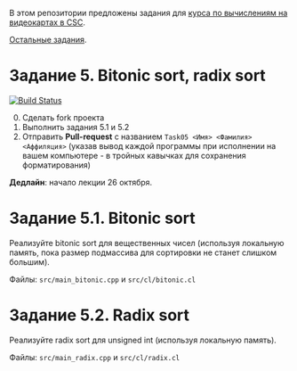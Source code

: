 В этом репозитории предложены задания для [курса по вычислениям на видеокартах в CSC](https://compscicenter.ru/courses/video_cards_computation/2020-autumn/).

[Остальные задания](https://github.com/GPGPUCourse/GPGPUTasks2020/).

# Задание 5. Bitonic sort, radix sort

[![Build Status](https://travis-ci.com/GPGPUCourse/GPGPUTasks2020.svg?branch=task05)](https://travis-ci.com/GPGPUCourse/GPGPUTasks2020)

0. Сделать fork проекта
1. Выполнить задания 5.1 и 5.2
2. Отправить **Pull-request** с названием ```Task05 <Имя> <Фамилия> <Аффиляция>``` (указав вывод каждой программы при исполнении на вашем компьютере - в тройных кавычках для сохранения форматирования)

**Дедлайн**: начало лекции 26 октября.

Задание 5.1. Bitonic sort
=========

Реализуйте bitonic sort для вещественных чисел (используя локальную память, пока размер подмассива для сортировки не станет слишком большим).

Файлы: ```src/main_bitonic.cpp``` и ```src/cl/bitonic.cl```

Задание 5.2. Radix sort
=========

Реализуйте radix sort для unsigned int (используя локальную память).

Файлы: ```src/main_radix.cpp``` и ```src/cl/radix.cl```
